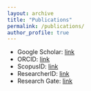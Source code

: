 ```yaml
---
layout: archive
title: "Publications"
permalink: /publications/
author_profile: true
---
```


- Google Scholar: [link](https://scholar.google.com/citations?user=_XI6Q6UAAAAJ&hl=en&oi=ao)
- ORCID: [link](https://orcid.org/0000-0002-4125-1055)
- ScopusID: [link](https://www.scopus.com/authid/detail.uri?authorId=23029592800)
- ResearcherID: [link](http://www.researcherid.com/rid/B-8174-201)
- Research Gate: [link](https://www.researchgate.net/profile/Luigi_Vanfretti)

<!--
{% if author.googlescholar %}
  You can also find my articles on <u><a href="{{author.googlescholar}}">my Google Scholar profile</a>.</u>
{% endif %}

{% include base_path %}

{% for post in site.publications reversed %}
  {% include archive-single.html %}
{% endfor %}
-->

